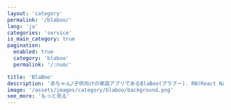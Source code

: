 ```yaml
---
layout: 'category'
permalink: '/blaboo/'
lang: 'ja'
categories: 'service'
is_main_category: true
pagination:
  enabled: true
  category: 'blaboo'
  permalink: '/:num/'

title: 'BlaBoo'
description: '赤ちゃん/子供向けの単語アプリであるBlaBoo(ブラブー). RN(React Native)でアプリを開発した時あったことをまとめてみました。'
image: '/assets/images/category/blaboo/background.png'
see_more: 'もっと見る'
---
```

